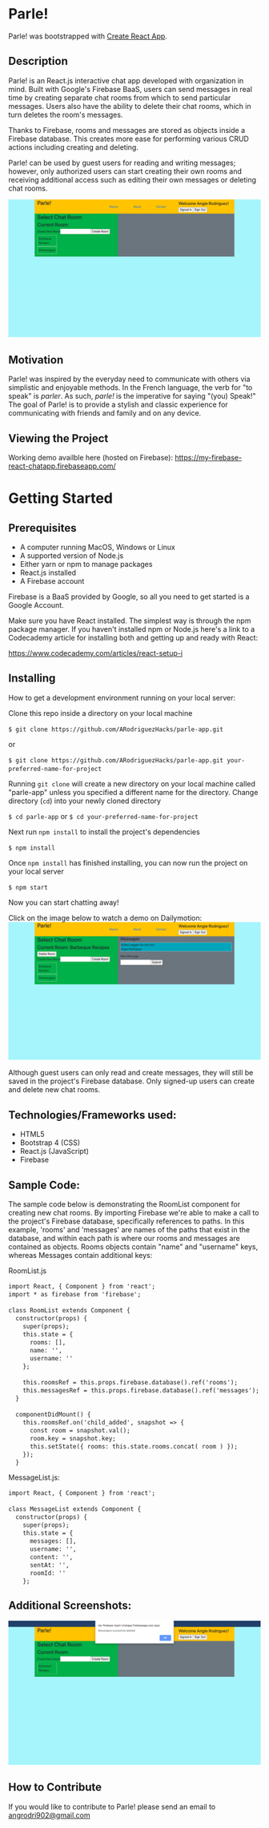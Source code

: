 # Parle!

Parle! was bootstrapped with [Create React App](https://github.com/facebook/create-react-app).

## Description
Parle! is an React.js interactive chat app developed with organization in mind. Built with Google's Firebase BaaS, users can send messages in real time by creating separate chat rooms from which to send particular messages. Users also have the ability to delete their chat rooms, which in turn deletes the room's messages.

Thanks to Firebase, rooms and messages are stored as objects inside a Firebase database. This creates more ease for performing various CRUD actions including creating and deleting.  

Parle! can be used by guest users for reading and writing messages; however, only authorized users can start creating their own rooms and receiving additional access such as editing their own messages or deleting chat rooms.

![Parle! Landing Page](public/assets/images/parlechat1.png)

## Motivation

Parle! was inspired by the everyday need to communicate with others via simplistic and enjoyable methods. In the French language, the verb for "to speak" is _parler_. As such, _parle!_ is the imperative for saying "(you) Speak!" The goal of Parle! is to provide a stylish and classic experience for communicating with friends and family and on any device.

## Viewing the Project

Working demo availble here (hosted on Firebase): https://my-firebase-react-chatapp.firebaseapp.com/

# Getting Started

## Prerequisites
* A computer running MacOS, Windows or Linux
* A supported version of Node.js
* Either yarn or npm to manage packages 
* React.js installed
* A Firebase account

Firebase is a BaaS provided by Google, so all you need to get started is a Google Account. 

Make sure you have React installed. The simplest way is through the npm package manager. If you haven't installed npm or Node.js here's a link to a Codecademy article for installing both and getting up and ready with React:

https://www.codecademy.com/articles/react-setup-i

## Installing

How to get a development environment running on your local server:

Clone this repo inside a directory on your local machine

`$ git clone https://github.com/ARodriguezHacks/parle-app.git`

or

`$ git clone https://github.com/ARodriguezHacks/parle-app.git your-preferred-name-for-project`

Running `git clone` will create a new directory on your local machine called "parle-app" unless you specified a different name for the directory. Change directory (`cd`) into your newly cloned directory

`$ cd parle-app` or `$ cd your-preferred-name-for-project`

Next run `npm install` to install the project's dependencies

`$ npm install`

Once `npm install` has finished installing, you can now run the project on your local server

`$ npm start`

Now you can start chatting away!

Click on the image below to watch a demo on Dailymotion:
[![Parle! Preview Video](public/assets/images/parlechat2.png)](https://www.dailymotion.com/video/k3L3qykV9I50KjtNaO5)

Although guest users can only read and create messages, they will still be saved in the project's Firebase database. Only signed-up users can create and delete new chat rooms.

## Technologies/Frameworks used:

* HTML5
* Bootstrap 4 (CSS)
* React.js (JavaScript) 
* Firebase 

## Sample Code:

The sample code below is demonstrating the RoomList component for creating new chat rooms. By importing Firebase we're able to make a call to the project's Firebase database, specifically references to paths. In this example, 'rooms' and 'messages' are names of the paths that exist in the database, and within each path is where our rooms and messages are contained as objects. Rooms objects contain "name" and "username" keys, whereas Messages contain additional keys:

RoomList.js
```
import React, { Component } from 'react';
import * as firebase from 'firebase';

class RoomList extends Component {
  constructor(props) {
    super(props);
    this.state = {
      rooms: [],
      name: '',
      username: ''
    };

    this.roomsRef = this.props.firebase.database().ref('rooms');
    this.messagesRef = this.props.firebase.database().ref('messages');
  }

  componentDidMount() {
    this.roomsRef.on('child_added', snapshot => {
      const room = snapshot.val();
      room.key = snapshot.key;
      this.setState({ rooms: this.state.rooms.concat( room ) });
    });
  }

```

MessageList.js:
```
import React, { Component } from 'react';

class MessageList extends Component {
  constructor(props) {
    super(props);
    this.state = {
      messages: [],
      username: '',
      content: '',
      sentAt: '',
      roomId: ''
    };

```

## Additional Screenshots: 

![Parle! Landing Page](public/assets/images/parlechat3.png)

## How to Contribute

If you would like to contribute to Parle! please send an email to angrodri902@gmail.com
